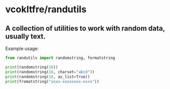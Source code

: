 # vcokltfre/randutils

## A collection of utilities to work with random data, usually text.

Example usage:
```py
from randutils import randomstring, formatstring

print(randomstring(16))
print(randomstring(16, charset="abcd"))
print(randomstring(16, as_list=True))
print(fromatstring("xxxx-xxxxxxxx-xxxx"))
```